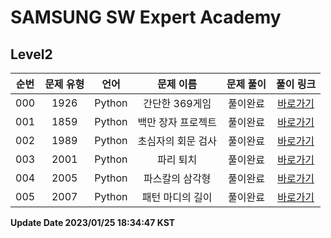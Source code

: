 # SAMSUNG SW Expert Academy

## Level2

| 순번 | 문제 유형 | 언어 | 문제 이름 | 문제 풀이 | 풀이 링크 |
| :--: |:--: |:--: |:--: |:--: |:--: |
|000|1926|Python|간단한 369게임|풀이완료|[바로가기](https://github.com/westreed/ProgrammersAlgorithm/blob/main/SAMSUNG_SW_Expert_Academy/Level2/%EA%B0%84%EB%8B%A8%ED%95%9C%20369%EA%B2%8C%EC%9E%84.py)|
|001|1859|Python|백만 장자 프로젝트|풀이완료|[바로가기](https://github.com/westreed/ProgrammersAlgorithm/blob/main/SAMSUNG_SW_Expert_Academy/Level2/%EB%B0%B1%EB%A7%8C%20%EC%9E%A5%EC%9E%90%20%ED%94%84%EB%A1%9C%EC%A0%9D%ED%8A%B8.py)|
|002|1989|Python|초심자의 회문 검사|풀이완료|[바로가기](https://github.com/westreed/ProgrammersAlgorithm/blob/main/SAMSUNG_SW_Expert_Academy/Level2/%EC%B4%88%EC%8B%AC%EC%9E%90%EC%9D%98%20%ED%9A%8C%EB%AC%B8%20%EA%B2%80%EC%82%AC.py)|
|003|2001|Python|파리 퇴치|풀이완료|[바로가기](https://github.com/westreed/ProgrammersAlgorithm/blob/main/SAMSUNG_SW_Expert_Academy/Level2/%ED%8C%8C%EB%A6%AC%20%ED%87%B4%EC%B9%98.py)|
|004|2005|Python|파스칼의 삼각형|풀이완료|[바로가기](https://github.com/westreed/ProgrammersAlgorithm/blob/main/SAMSUNG_SW_Expert_Academy/Level2/%ED%8C%8C%EC%8A%A4%EC%B9%BC%EC%9D%98%20%EC%82%BC%EA%B0%81%ED%98%95.py)|
|005|2007|Python|패턴 마디의 길이|풀이완료|[바로가기](https://github.com/westreed/ProgrammersAlgorithm/blob/main/SAMSUNG_SW_Expert_Academy/Level2/%ED%8C%A8%ED%84%B4%20%EB%A7%88%EB%94%94%EC%9D%98%20%EA%B8%B8%EC%9D%B4.py)|


**Update Date 2023/01/25 18:34:47 KST**